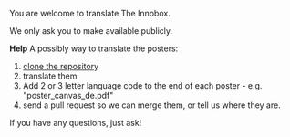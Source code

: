 You are welcome to translate The Innobox.

We only ask you to make available publicly.

**Help**
A possibly way to translate the posters:

1. [clone the repository](https://github.com/verkeorg/innoboksi/english)
2. translate them
3. Add 2 or 3 letter language code to the end of each poster - e.g. "poster_canvas_de.pdf"
4. send a pull request so we can merge them, or tell us where they are.

If you have any questions, just ask!

